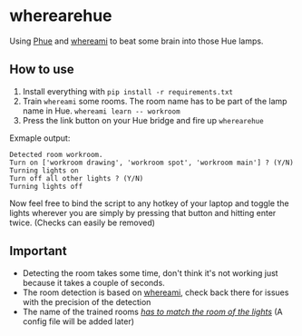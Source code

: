 # wherearehue

Using [Phue](https://github.com/studioimaginaire/phue) and [whereami](https://github.com/kootenpv/whereami) to beat some brain into those Hue lamps.

## How to use
1. Install everything with `pip install -r requirements.txt`
2. Train `whereami` some rooms. The room name has to be part of the lamp name in Hue. `whereami learn -- workroom`
3. Press the link button on your Hue bridge and fire up `wherearehue`

Exmaple output:
```
Detected room workroom.
Turn on ['workroom drawing', 'workroom spot', 'workroom main'] ? (Y/N)
Turning lights on
Turn off all other lights ? (Y/N)
Turning lights off
```

Now feel free to bind the script to any hotkey of your laptop and toggle the lights wherever you are simply by pressing that button and hitting enter twice. (Checks can easily be removed)

## Important
- Detecting the room takes some time, don't think it's not working just because it takes a couple of seconds.
- The room detection is based on [whereami](https://github.com/kootenpv/whereami), check back there for issues with the precision of the detection
- The name of the trained rooms <u>*has to match the room of the lights*</u> (A config file will be added later)
